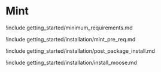 # Mint

!include getting_started/minimum_requirements.md

!include getting_started/installation/mint_pre_req.md

!include getting_started/installation/post_package_install.md

!include getting_started/installation/install_moose.md
